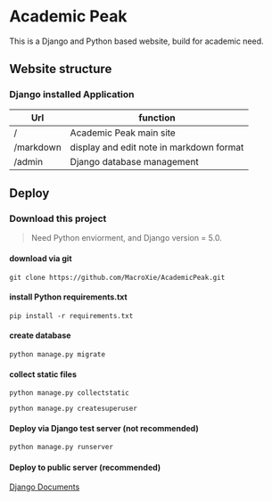 # Academic Peak
This is a Django and Python based website, build for academic need. 

## Website structure
### Django installed Application
| Url       | function                                |
|-----------|-----------------------------------------|
| /         | Academic Peak main site                 |
| /markdown | display and edit note in markdown format |
| /admin    | Django database management              |






## Deploy
### Download this project
> Need Python enviorment, and Django version = 5.0.
#### download via git
``` shell
git clone https://github.com/MacroXie/AcademicPeak.git
```

#### install Python requirements.txt
``` shell
pip install -r requirements.txt
```

#### create database
``` shell
python manage.py migrate
```

#### collect static files
``` shell
python manage.py collectstatic
```  

```shell
python manage.py createsuperuser
```  

#### Deploy via Django test server (not recommended)
``` python
python manage.py runserver
```

#### Deploy to public server (recommended)
[Django Documents](https://docs.djangoproject.com/zh-hans/5.0/howto/deployment/)






